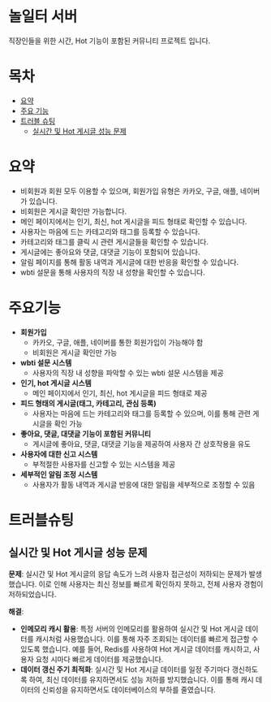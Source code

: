# 놀일터 서버

직장인들을 위한 시간, Hot 기능이 포함된 커뮤니티 프로젝트 입니다.

# 목차

-   [요약](#요약)
-   [주요 기능](#주요기능)
-   [트러블 슈팅](#트러블슈팅)
    -   [실시간 및 Hot 게시글 성능 문제](#실시간-및-Hot-게시글-성능-문제)

# 요약

- 비회원과 회원 모두 이용할 수 있으며, 회원가입 유형은 카카오, 구글, 애플, 네이버가 있습니다.
- 비회원은 게시글 확인만 가능합니다.
- 메인 페이지에서는 인기, 최신, hot 게시글을 피드 형태로 확인할 수 있습니다.
- 사용자는 마음에 드는 카테고리와 태그를 등록할 수 있습니다.
- 카테고리와 태그를 클릭 시 관련 게시글들을 확인할 수 있습니다.
- 게시글에는 좋아요와 댓글, 대댓글 기능이 포함되어 있습니다.
- 알림 페이지를 통해 활동 내역과 게시글에 대한 반응을 확인할 수 있습니다.
- wbti 설문을 통해 사용자의 직장 내 성향을 확인할 수 있습니다.

# 주요기능

- **회원가입**
    - 카카오, 구글, 애플, 네이버를 통한 회원가입이 가능해야 함
    - 비회원은 게시글 확인만 가능
- **wbti 설문 시스템**
    - 사용자의 직장 내 성향을 파악할 수 있는 wbti 설문 시스템을 제공
- **인기, hot 게시글 시스템**
    - 메인 페이지에서 인기, 최신, hot 게시글을 피드 형태로 제공
- **피드 형태의 게시글(태그, 카테고리, 관심 등록)**
    - 사용자는 마음에 드는 카테고리와 태그를 등록할 수 있으며, 이를 통해 관련 게시글을 확인 가능
- **좋아요, 댓글, 대댓글 기능이 포함된 커뮤니티**
    - 게시글에 좋아요, 댓글, 대댓글 기능을 제공하여 사용자 간 상호작용을 유도
- **사용자에 대한 신고 시스템**
    - 부적절한 사용자를 신고할 수 있는 시스템을 제공
- **세부적인 알림 조정 시스템**
    - 사용자가 활동 내역과 게시글 반응에 대한 알림을 세부적으로 조정할 수 있음

# 트러블슈팅

## 실시간 및 Hot 게시글 성능 문제

**문제**: 실시간 및 Hot 게시글의 응답 속도가 느려 사용자 접근성이 저하되는 문제가 발생했습니다. 이로 인해 사용자는 최신 정보를 빠르게 확인하지 못하고, 전체 사용자 경험이 저하되었습니다.

**해결**:

- **인메모리 캐시 활용**: 특정 서버의 인메모리를 활용하여 실시간 및 Hot 게시글 데이터를 캐시처럼 사용했습니다. 이를 통해 자주 조회되는 데이터를 빠르게 접근할 수 있도록 했습니다. 예를 들어, Redis를 사용하여 Hot 게시글 데이터를 캐시하고, 사용자 요청 시마다 빠르게 데이터를 제공했습니다.
- **데이터 갱신 주기 최적화**: 실시간 및 Hot 게시글 데이터를 일정 주기마다 갱신하도록 하여, 최신 데이터를 유지하면서도 성능 저하를 방지했습니다. 이를 통해 캐시 데이터의 신뢰성을 유지하면서도 데이터베이스의 부하를 줄였습니다.

